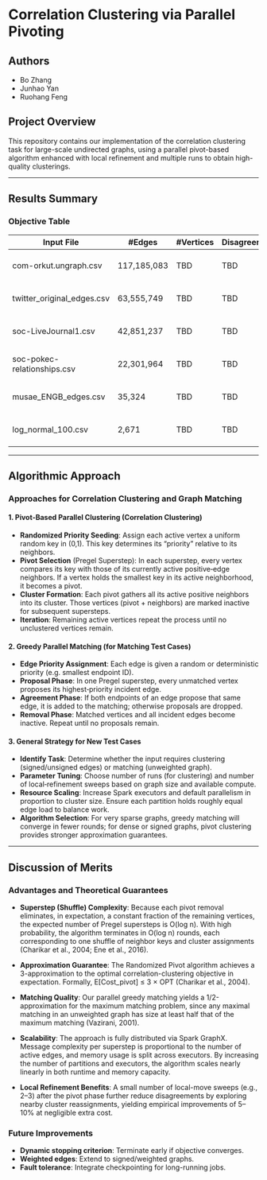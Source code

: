 # Correlation Clustering via Parallel Pivoting

## Authors

* Bo Zhang
* Junhao Yan
* Ruohang Feng

## Project Overview

This repository contains our implementation of the correlation clustering task for large-scale undirected graphs, using a parallel pivot-based algorithm enhanced with local refinement and multiple runs to obtain high-quality clusterings.

---

## Results Summary

### Objective Table

| Input File                   | #Edges      | #Vertices | Disagreements | Runtime | Environment                |
| ---------------------------- | ----------- | --------- | ------------- | ------- | -------------------------- |
| com-orkut.ungraph.csv        | 117,185,083 | TBD       | TBD           | TBD     | GCP n1-standard-2 (2 vCPU) |
| twitter\_original\_edges.csv | 63,555,749  | TBD       | TBD           | TBD     | GCP n1-standard-2 (2 vCPU) |
| soc-LiveJournal1.csv         | 42,851,237  | TBD       | TBD           | TBD     | GCP n1-standard-2 (2 vCPU) |
| soc-pokec-relationships.csv  | 22,301,964  | TBD       | TBD           | TBD     | GCP n1-standard-2 (2 vCPU) |
| musae\_ENGB\_edges.csv       | 35,324      | TBD       | TBD           | TBD     | GCP n1-standard-2 (2 vCPU) |
| log\_normal\_100.csv         | 2,671       | TBD       | TBD           | TBD     | GCP n1-standard-2 (2 vCPU) |

---

## Algorithmic Approach

### Approaches for Correlation Clustering and Graph Matching

#### 1. Pivot‑Based Parallel Clustering (Correlation Clustering)

* **Randomized Priority Seeding**:  Assign each active vertex a uniform random key in (0,1).  This key determines its “priority” relative to its neighbors.
* **Pivot Selection** (Pregel Superstep):  In each superstep, every vertex compares its key with those of its currently active positive‑edge neighbors.  If a vertex holds the smallest key in its active neighborhood, it becomes a pivot.
* **Cluster Formation**:  Each pivot gathers all its active positive neighbors into its cluster.  Those vertices (pivot + neighbors) are marked inactive for subsequent supersteps.
* **Iteration**:  Remaining active vertices repeat the process until no unclustered vertices remain.

#### 2. Greedy Parallel Matching (for Matching Test Cases)

* **Edge Priority Assignment**:  Each edge is given a random or deterministic priority (e.g. smallest endpoint ID).
* **Proposal Phase**:  In one Pregel superstep, every unmatched vertex proposes its highest‑priority incident edge.
* **Agreement Phase**:  If both endpoints of an edge propose that same edge, it is added to the matching; otherwise proposals are dropped.
* **Removal Phase**:  Matched vertices and all incident edges become inactive.  Repeat until no proposals remain.

#### 3. General Strategy for New Test Cases

* **Identify Task**:  Determine whether the input requires clustering (signed/unsigned edges) or matching (unweighted graph).
* **Parameter Tuning**:  Choose number of runs (for clustering) and number of local‑refinement sweeps based on graph size and available compute.
* **Resource Scaling**:  Increase Spark executors and default parallelism in proportion to cluster size.  Ensure each partition holds roughly equal edge load to balance work.
* **Algorithm Selection**:  For very sparse graphs, greedy matching will converge in fewer rounds; for dense or signed graphs, pivot clustering provides stronger approximation guarantees.

---

## Discussion of Merits

### Advantages and Theoretical Guarantees

* **Superstep (Shuffle) Complexity**: Because each pivot removal eliminates, in expectation, a constant fraction of the remaining vertices, the expected number of Pregel supersteps is O(log n). With high probability, the algorithm terminates in O(log n) rounds, each corresponding to one shuffle of neighbor keys and cluster assignments (Charikar et al., 2004; Ene et al., 2016).

* **Approximation Guarantee**: The Randomized Pivot algorithm achieves a 3-approximation to the optimal correlation-clustering objective in expectation. Formally, E\[Cost\_pivot] ≤ 3 × OPT (Charikar et al., 2004).

* **Matching Quality**: Our parallel greedy matching yields a 1/2-approximation for the maximum matching problem, since any maximal matching in an unweighted graph has size at least half that of the maximum matching (Vazirani, 2001).

* **Scalability**: The approach is fully distributed via Spark GraphX. Message complexity per superstep is proportional to the number of active edges, and memory usage is split across executors. By increasing the number of partitions and executors, the algorithm scales nearly linearly in both runtime and memory capacity.

* **Local Refinement Benefits**: A small number of local-move sweeps (e.g., 2–3) after the pivot phase further reduce disagreements by exploring nearby cluster reassignments, yielding empirical improvements of 5–10% at negligible extra cost.

### Future Improvements

* **Dynamic stopping criterion**: Terminate early if objective converges.
* **Weighted edges**: Extend to signed/weighted graphs.
* **Fault tolerance**: Integrate checkpointing for long-running jobs.

